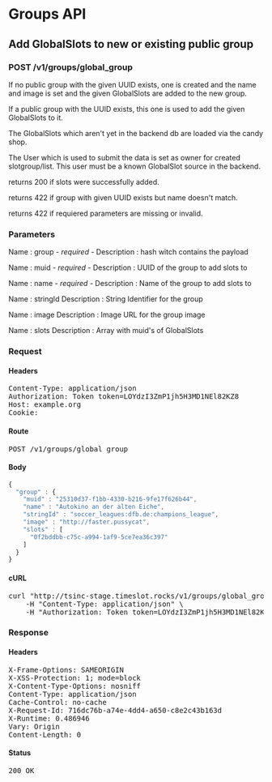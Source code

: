 # Groups API

## Add GlobalSlots to new or existing public group

### POST /v1/groups/global_group

If no public group with the given UUID exists, one is created and the name and image is set and the given GlobalSlots are added to the new group.

If a public group with the UUID exists, this one is used to add the given GlobalSlots to it.

The GlobalSlots which aren&#39;t yet in the backend db are loaded via the candy shop.

The User which is used to submit the data is set as owner for created slotgroup/list. This user must be a known GlobalSlot source in the backend.

returns 200 if slots were successfully added.

returns 422 if group with given UUID exists but name doesn&#39;t match.

returns 422 if requiered parameters are missing or invalid.

### Parameters

Name : group *- required -*
Description : hash witch contains the payload

Name : muid *- required -*
Description : UUID of the group to add slots to

Name : name *- required -*
Description : Name of the group to add slots to

Name : stringId
Description : String Identifier for the group

Name : image
Description : Image URL for the group image

Name : slots
Description : Array with muid&#39;s of GlobalSlots

### Request

#### Headers

<pre>Content-Type: application/json
Authorization: Token token=LOYdzI3ZmP1jh5H3MD1NEl82KZ8
Host: example.org
Cookie: </pre>

#### Route

<pre>POST /v1/groups/global_group</pre>

#### Body
```javascript
{
  "group" : {
    "muid" : "25310d37-f1bb-4330-b216-9fe17f626b44",
    "name" : "Autokino an der alten Eiche",
    "stringId" : "soccer_leagues:dfb.de:champions_league",
    "image" : "http://faster.pussycat",
    "slots" : [
      "0f2bddbb-c75c-a994-1af9-5ce7ea36c397"
    ]
  }
}
```


#### cURL

<pre class="request">curl &quot;http://tsinc-stage.timeslot.rocks/v1/groups/global_group&quot; -d &#39;{&quot;group&quot;:{&quot;muid&quot;:&quot;25310d37-f1bb-4330-b216-9fe17f626b44&quot;,&quot;name&quot;:&quot;Autokino an der alten Eiche&quot;,&quot;stringId&quot;:&quot;soccer_leagues:dfb.de:champions_league&quot;,&quot;image&quot;:&quot;http://faster.pussycat&quot;,&quot;slots&quot;:[&quot;0f2bddbb-c75c-a994-1af9-5ce7ea36c397&quot;]}}&#39; -X POST \
	-H &quot;Content-Type: application/json&quot; \
	-H &quot;Authorization: Token token=LOYdzI3ZmP1jh5H3MD1NEl82KZ8&quot;</pre>

### Response

#### Headers

<pre>X-Frame-Options: SAMEORIGIN
X-XSS-Protection: 1; mode=block
X-Content-Type-Options: nosniff
Content-Type: application/json
Cache-Control: no-cache
X-Request-Id: 716dc76b-a74e-4dd4-a650-c8e2c43b163d
X-Runtime: 0.486946
Vary: Origin
Content-Length: 0</pre>

#### Status

<pre>200 OK</pre>

